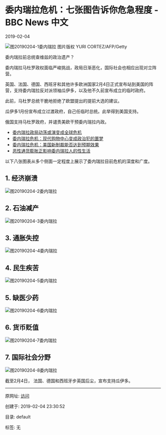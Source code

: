 # 委内瑞拉危机：七张图告诉你危急程度 - BBC News 中文

2019-02-04

![图20190204-1委内瑞拉](图20190204-1委内瑞拉.jpg)
图片版权 YURI CORTEZ/AFP/Getty 

委内瑞拉前总统查维兹的政治遗产？

委内瑞拉马杜罗政权面临严峻挑战，政局日渐恶化，国际社会也相应出现对立阵营。

英国、法国、德国、西班牙和其他许多欧洲国家2月4日正式宣布站到美国的阵营，支持委内瑞拉反对派领袖瓜伊多，以及他不久前宣布成立的临时政府。

此前，马杜罗总统干脆地拒绝了欧盟提出的提前大选的建议。

瓜伊多1月份宣布成立过渡政府，自己任临时总统。此举得到美国支持。

俄国支持马杜罗政府，并谴责美欧干预委内瑞拉内政。

- [委内瑞拉政局动荡或演变成全球危机](https://www.bbc.com/zhongwen/simp/world-47024772)
- [委内瑞拉危机：现代购物中心变成政治犯的噩梦](https://www.bbc.com/zhongwen/simp/indepth-47001508)
- [委内瑞拉危机：美国新制裁能否达到预期效果](https://www.bbc.com/zhongwen/simp/world-47115739)
- [恶性通货膨胀正影响委内瑞拉人的性生活](https://www.bbc.com/ukchina/simp/vert-cap-45546767)

以下八张图表从多个侧面一定程度上展示了委内瑞拉目前危机的深度和广度。

## 1\. 经济崩溃

![图20190204-2委内瑞拉](图20190204-2委内瑞拉.png)

## 2\. 石油减产

 ![图20190204-3委内瑞拉](图20190204-3委内瑞拉.png)

## 3\. 通胀失控

![图20190204-4委内瑞拉](图20190204-4委内瑞拉.png)

## 4\. 民生疾苦

![图20190204-5委内瑞拉](图20190204-5委内瑞拉.png) 

## 5\. 缺医少药

 ![图20190204-6委内瑞拉](图20190204-6委内瑞拉.png)

## 6\. 货币贬值

![图20190204-7委内瑞拉](图20190204-7委内瑞拉.png) 

## 7\. 国际社会分野

![图20190204-8委内瑞拉](图20190204-8委内瑞拉.png)

截至2月4日， 法国、德国和西班牙步英国后尘，宣布支持瓜伊多。

------

原网址: [访问](https://www.bbc.com/zhongwen/simp/world-47115743)

创建于: 2019-02-04 23:30:52

目录: default

标签: 无

